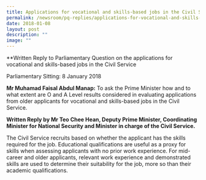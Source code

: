 ```yaml
---
title: Applications for vocational and skills‑based jobs in the Civil Service
permalink: /newsroom/pq-replies/applications-for-vocational-and-skills-based-jobs-in-the-civil-service/
date: 2018-01-08
layout: post
description: ""
image: ""
---
```

**Written Reply to Parliamentary Question on the applications for vocational and skills-based jobs in the Civil Service  
  
Parliamentary Sitting: 8 January 2018  
  
**Mr Muhamad Faisal Abdul Manap:** To ask the Prime Minister how and to what extent are O and A Level results considered in evaluating applications from older applicants for vocational and skills-based jobs in the Civil Service.  
  
**Written Reply by Mr Teo Chee Hean, Deputy Prime Minister, Coordinating Minister for National Security and Minister in charge of the Civil Service.**  
  
The Civil Service recruits based on whether the applicant has the skills required for the job. Educational qualifications are useful as a proxy for skills when assessing applicants with no prior work experience. For mid-career and older applicants, relevant work experience and demonstrated skills are used to determine their suitability for the job, more so than their academic qualifications.